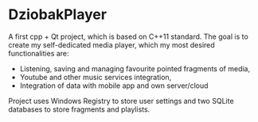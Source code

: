# DziobakPlayer
A first cpp + Qt project, which is based on C++11 standard. The goal is to create my self-dedicated media player, which my most desired functionalities are:
  - Listening, saving and managing favourite pointed fragments of media,
  - Youtube and other music services integration,
  - Integration of data with mobile app and own server/cloud

Project uses Windows Registry to store user settings and two SQLite databases to store fragments and playlists.



